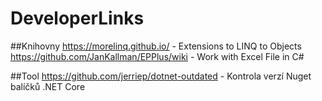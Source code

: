 # DeveloperLinks


##Knihovny 
https://morelinq.github.io/ - Extensions to LINQ to Objects
https://github.com/JanKallman/EPPlus/wiki - Work with Excel File in C#

##Tool
https://github.com/jerriep/dotnet-outdated - Kontrola verzí Nuget balíčků .NET Core


